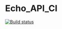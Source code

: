# Echo_API_CI
[![Build status](https://ci.appveyor.com/api/projects/status/dhcoyspe9om5qtma?svg=true)](https://ci.appveyor.com/project/Eliza-veta29/echo-api-ci)
